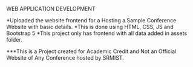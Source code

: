 WEB APPLICATION DEVELOPMENT

*Uploaded the website frontend for a Hosting a Sample Conference Website with basic details.
*This is done using HTML, CSS, JS and Bootstrap 5
*This project only has frontend with all data added in assets folder.

***This is a Project created for Academic Credit and Not an Official Website of Any Conference hosted by SRMIST.
